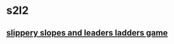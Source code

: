 # s2l2
## [slippery slopes and leaders ladders game](https://srinimkasturi.github.io/s2l2/gameon.html)
